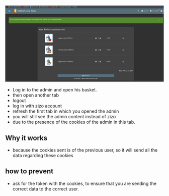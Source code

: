 ![alt text](image-6.png)
* Log in to the admin and open his basket.
* then open another tab
* logout
* log in with zizo account
* refresh the first tab in which you opened the admin
* you will still see the admin content instead of zizo
* due to the presence of the cookies of the admin in this tab.

## Why it works
* because the cookies sent is of the previous user, so it will send all the data regarding these cookies
  
## how to prevent
* ask for the token with the cookies, to ensure that you are sending the correct data to the correct user. 